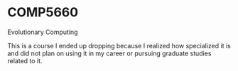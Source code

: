 # COMP5660
Evolutionary Computing

This is a course I ended up dropping because I realized how specialized it is and did not plan on using it in my career or pursuing graduate studies related to it.
